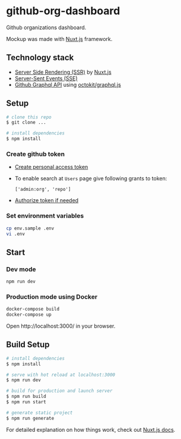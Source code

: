 # github-org-dashboard

Github organizations dashboard.

Mockup was made with [Nuxt.js](https://nuxtjs.org/) framework.

## Technology stack

- [Server Side Rendering (SSR)](https://nuxtjs.org/guide/#server-rendered-universal-ssr-) by [Nuxt.js](https://nuxtjs.org/)
- [Server-Sent Events (SSE)](https://developer.mozilla.org/en-US/docs/Web/API/Server-sent_events/Using_server-sent_events) 
- [Github Graphql API](https://developer.github.com/v4/) using [octokit/graphql.js](https://github.com/octokit/graphql.js)

## Setup

```sh
# clone this repo
$ git clone ...

# install dependencies
$ npm install
```

### Create github token

- [Create personal access token](https://help.github.com/en/articles/creating-a-personal-access-token-for-the-command-line)

- To enable search at `Users` page give following grants to token:

      ['admin:org', 'repo']

- [Authorize token if needed](https://help.github.com/en/articles/authorizing-a-personal-access-token-for-use-with-a-saml-single-sign-on-organization)

### Set environment variables

```sh
cp env.sample .env
vi .env
```

## Start

### Dev mode

```sh
npm run dev
```

### Production mode using Docker

```sh
docker-compose build
docker-compose up
```

Open http://localhost:3000/ in your browser.

## Build Setup

```bash
# install dependencies
$ npm install

# serve with hot reload at localhost:3000
$ npm run dev

# build for production and launch server
$ npm run build
$ npm run start

# generate static project
$ npm run generate
```

For detailed explanation on how things work, check out [Nuxt.js docs](https://nuxtjs.org).
